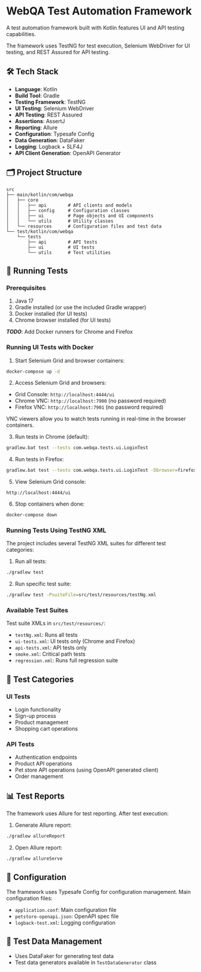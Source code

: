 # WebQA Test Automation Framework

A test automation framework built with Kotlin features UI and API testing capabilities. 

The framework uses TestNG for test execution, Selenium WebDriver for UI testing, and REST Assured for API testing.

## 🛠 Tech Stack

- **Language**: Kotlin 
- **Build Tool**: Gradle
- **Testing Framework**: TestNG 
- **UI Testing**: Selenium WebDriver
- **API Testing**: REST Assured 
- **Assertions**: AssertJ 
- **Reporting**: Allure 
- **Configuration**: Typesafe Config 
- **Data Generation**: DataFaker
- **Logging**: Logback + SLF4J
- **API Client Generation**: OpenAPI Generator

## 🗂 Project Structure

```
src
├── main/kotlin/com/webqa
│   ├── core
│   │   ├── api        # API clients and models
│   │   ├── config     # Configuration classes
│   │   ├── ui         # Page objects and UI components
│   │   └── utils      # Utility classes
│   └── resources      # Configuration files and test data
└── test/kotlin/com/webqa
    └── tests
        ├── api        # API tests
        ├── ui         # UI tests
        └── utils      # Test utilities
```

## 🚀 Running Tests

### Prerequisites

1. Java 17
2. Gradle installed (or use the included Gradle wrapper)
3. Docker installed (for UI tests) 
4. Chrome browser installed (for UI tests) 

**_TODO_**: Add Docker runners for Chrome and Firefox

### Running UI Tests with Docker

1. Start Selenium Grid and browser containers:
```bash
docker-compose up -d
```

2. Access Selenium Grid and browsers:
- Grid Console: `http://localhost:4444/ui`
- Chrome VNC: `http://localhost:7900` (no password required)
- Firefox VNC: `http://localhost:7901` (no password required)

VNC viewers allow you to watch tests running in real-time in the browser containers.

3. Run tests in Chrome (default):
```bash
gradlew.bat test --tests com.webqa.tests.ui.LoginTest
```

4. Run tests in Firefox:
```bash
gradlew.bat test --tests com.webqa.tests.ui.LoginTest -Dbrowser=firefox
```

5. View Selenium Grid console:
```
http://localhost:4444/ui
```

6. Stop containers when done:
```bash
docker-compose down
```
### Running Tests Using TestNG XML

The project includes several TestNG XML suites for different test categories:

1. Run all tests:
```bash
./gradlew test
```
2. Run specific test suite:
```bash
./gradlew test -PsuiteFile=src/test/resources/testNg.xml
```
### Available Test Suites

Test suite XMLs in `src/test/resources/`:
- `testNg.xml`: Runs all tests
- `ui-tests.xml`: UI tests only (Chrome and Firefox)
- `api-tests.xml`: API tests only
- `smoke.xml`: Critical path tests
- `regression.xml`: Runs full regression suite

## 📝 Test Categories

### UI Tests
- Login functionality
- Sign-up process
- Product management
- Shopping cart operations

### API Tests
- Authentication endpoints
- Product API operations
- Pet store API operations (using OpenAPI generated client)
- Order management

## 📊 Test Reports

The framework uses Allure for test reporting. After test execution:

1. Generate Allure report:
```bash
./gradlew allureReport
```
2. Open Allure report:
```bash
./gradlew allureServe
```
## 🔧 Configuration

The framework uses Typesafe Config for configuration management. Main configuration files:

- `application.conf`: Main configuration file
- `petstore-openapi.json`: OpenAPI spec file
- `logback-test.xml`: Logging configuration

## 🧪 Test Data Management

- Uses DataFaker for generating test data
- Test data generators available in `TestDataGenerator` class
